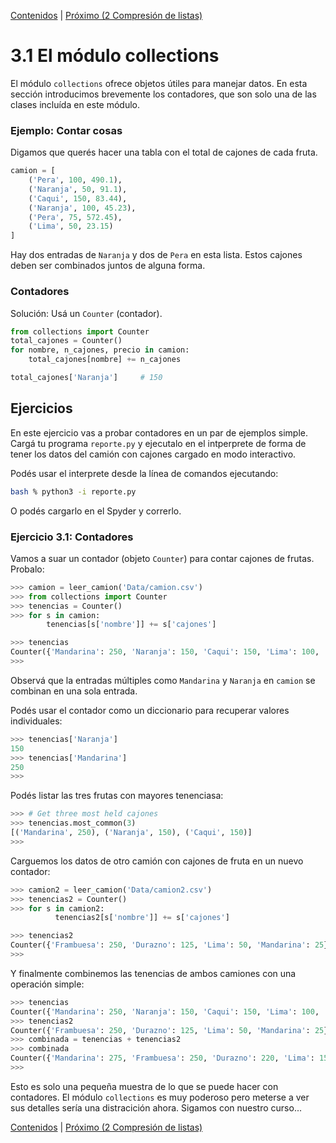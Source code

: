 [Contenidos](../Contenidos.md) \| [Próximo (2 Compresión de listas)](02_List_comprehension.md)

# 3.1 El módulo collections

El módulo `collections` ofrece objetos útiles para manejar datos. En esta sección introducimos brevemente los contadores, que son solo una de las clases incluída en este módulo.

### Ejemplo: Contar cosas

Digamos que querés hacer una tabla con el total de cajones de cada fruta.

```python
camion = [
    ('Pera', 100, 490.1),
    ('Naranja', 50, 91.1),
    ('Caqui', 150, 83.44),
    ('Naranja', 100, 45.23),
    ('Pera', 75, 572.45),
    ('Lima', 50, 23.15)
]
```

Hay dos entradas de `Naranja` y dos de  `Pera` en esta lista. Estos cajones deben ser combinados juntos de alguna forma.

### Contadores

Solución: Usá un  `Counter` (contador).

```python
from collections import Counter
total_cajones = Counter()
for nombre, n_cajones, precio in camion:
    total_cajones[nombre] += n_cajones

total_cajones['Naranja']     # 150
```

## Ejercicios

En este ejercicio vas a probar contadores en un par de ejemplos simple. Cargá tu programa `reporte.py` y ejecutalo en el intperprete de forma de tener los datos del camión con cajones cargado en modo interactivo.

Podés usar el interprete desde la línea de comandos ejecutando:
```bash
bash % python3 -i reporte.py
```
O podés cargarlo en el Spyder y correrlo.


### Ejercicio 3.1: Contadores
Vamos a suar un contador (objeto `Counter`) para contar cajones de frutas. Probalo:

```python
>>> camion = leer_camion('Data/camion.csv')
>>> from collections import Counter
>>> tenencias = Counter()
>>> for s in camion:
        tenencias[s['nombre']] += s['cajones']

>>> tenencias
Counter({'Mandarina': 250, 'Naranja': 150, 'Caqui': 150, 'Lima': 100, 'Durazno': 95})
>>>
```

Observá que la entradas múltiples como `Mandarina`  y `Naranja` en `camion` se combinan en una sola entrada.

Podés usar el contador como un diccionario para recuperar valores individuales:

```python
>>> tenencias['Naranja']
150
>>> tenencias['Mandarina']
250
>>>
```

Podés listar las tres frutas con mayores tenenciasa:

```python
>>> # Get three most held cajones
>>> tenencias.most_common(3)
[('Mandarina', 250), ('Naranja', 150), ('Caqui', 150)]
>>>
```

Carguemos los datos de otro camión con cajones de fruta en un nuevo contador:

```python
>>> camion2 = leer_camion('Data/camion2.csv')
>>> tenencias2 = Counter()
>>> for s in camion2:
          tenencias2[s['nombre']] += s['cajones']

>>> tenencias2
Counter({'Frambuesa': 250, 'Durazno': 125, 'Lima': 50, 'Mandarina': 25})
>>>
```

Y finalmente combinemos las tenencias de ambos camiones con una operación simple:

```python
>>> tenencias
Counter({'Mandarina': 250, 'Naranja': 150, 'Caqui': 150, 'Lima': 100, 'Durazno': 95})
>>> tenencias2
Counter({'Frambuesa': 250, 'Durazno': 125, 'Lima': 50, 'Mandarina': 25})
>>> combinada = tenencias + tenencias2
>>> combinada
Counter({'Mandarina': 275, 'Frambuesa': 250, 'Durazno': 220, 'Lima': 150, 'Naranja': 150, 'Caqui': 150})
>>>
```

Esto es solo una pequeña muestra de lo que se puede hacer con contadores. El módulo  `collections` es muy poderoso pero meterse a ver sus detalles sería una distracición ahora. Sigamos con nuestro curso...

[Contenidos](../Contenidos.md) \| [Próximo (2 Compresión de listas)](02_List_comprehension.md)

